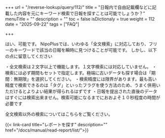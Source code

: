 +++
url = "/reverse-lookup/query/112/"
title = "日報内で自由記載欄などに記載した内容を元にキーワード検索で日報を探すことは可能でしょうか？"
menuTitle = ""
description = ""
toc = false
isDictionaly = true
weight = 112
date = "2025-09-22"
tags = ["FAQ"]

+++

はい、可能です。
NipoPlusでは、いわゆる「全文検索」に対応しており、フリーのキーワードで該当の日報を瞬時に見つけることが可能です。
しかし、以下の点に留意してください

・全文検索は２文字以上で機能します。１文字検索には対応していません。
・検索には必ず期間もセットで指定します。極端に古いデータも探す場合は「期間：無期限」を選択してください。
・検索精度には限界があります。最も高い精度で検索できるのは「タグ」といったフラグを使う方法のため、うまく併用いただけるとよりよい結果が得られるはずです
・日報を提出された直後のデータはすぐには検索出来ません。検索可能になるまでにおおよそ１０秒程度の時間が必要です

全文検索以外の検索についてはこちらをご覧ください。

{{< link-card title="レポートを探す" description="" href="/docs/manual/read-report/list/">}}
